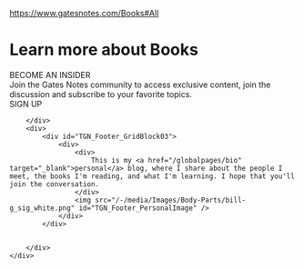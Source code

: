 <a href="https://www.gatesnotes.com/Books#All">https://www.gatesnotes.com/Books#All</a><div id="articleHeader"><h1>Learn more about Books</h1></div>
    <div>
        <div>
            <div id="TGN_Footer_GridBlock01">
                <div>
                    <div>
                        BECOME AN INSIDER
                    </div>
                    <div>
                        Join the Gates Notes community to access exclusive content, join the discussion and subscribe to your favorite topics.
                    </div>
                    <div>
                        SIGN UP
                    </div>
                </div>
            </div>
            
            
        </div>
        <div>
            <div id="TGN_Footer_GridBlock03">
                <div>
                    <div>
                        This is my <a href="/globalpages/bio" target="_blank">personal</a> blog, where I share about the people I meet, the books I'm reading, and what I'm learning. I hope that you'll join the conversation.
                    </div>
                    <img src="/-/media/Images/Body-Parts/bill-g_sig_white.png" id="TGN_Footer_PersonalImage" />
                </div>
            </div>
            
            
        </div>
    </div>
    
